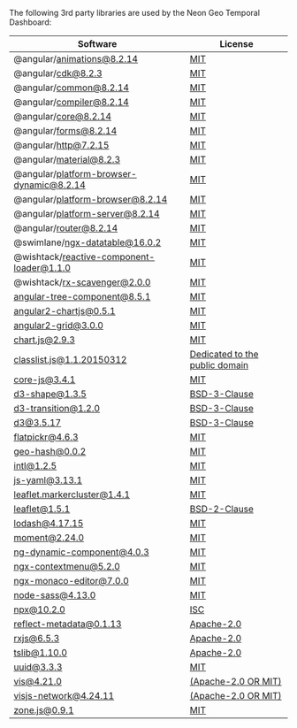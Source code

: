 The following 3rd party libraries are used by the Neon Geo Temporal Dashboard:

| Software  | License |
| ---  | --- |
| @angular/animations@8.2.14 | [MIT](https://github.com/angular/angular) |
| @angular/cdk@8.2.3 | [MIT](https://github.com/angular/components/raw/master/LICENSE) |
| @angular/common@8.2.14 | [MIT](https://github.com/angular/angular) |
| @angular/compiler@8.2.14 | [MIT](https://github.com/angular/angular) |
| @angular/core@8.2.14 | [MIT](https://github.com/angular/angular) |
| @angular/forms@8.2.14 | [MIT](https://github.com/angular/angular) |
| @angular/http@7.2.15 | [MIT](https://github.com/angular/angular) |
| @angular/material@8.2.3 | [MIT](https://github.com/angular/components/raw/master/LICENSE) |
| @angular/platform-browser-dynamic@8.2.14 | [MIT](https://github.com/angular/angular) |
| @angular/platform-browser@8.2.14 | [MIT](https://github.com/angular/angular) |
| @angular/platform-server@8.2.14 | [MIT](https://github.com/angular/angular) |
| @angular/router@8.2.14 | [MIT](https://github.com/angular/angular) |
| @swimlane/ngx-datatable@16.0.2 | [MIT](https://github.com/swimlane/ngx-datatable/raw/master/LICENSE) |
| @wishtack/reactive-component-loader@1.1.0 | [MIT](https://github.com/wishtack/wishtack-steroids/raw/master/LICENSE) |
| @wishtack/rx-scavenger@2.0.0 | [MIT](https://github.com/wishtack/wishtack-steroids/raw/master/LICENSE) |
| angular-tree-component@8.5.1 | [MIT](https://github.com/500tech/angular-tree-component/raw/master/LICENSE) |
| angular2-chartjs@0.5.1 | [MIT](https://github.com/emn178/angular2-chartjs/raw/master/LICENSE.txt) |
| angular2-grid@3.0.0 | [MIT](https://github.com/BTMorton/angular2-grid/raw/master/LICENSE) |
| chart.js@2.9.3 | [MIT](https://github.com/chartjs/Chart.js/raw/master/LICENSE.md) |
| classlist.js@1.1.20150312 | [Dedicated to the public domain](https://github.com/eligrey/classList.js/raw/master/LICENSE.md) |
| core-js@3.4.1 | [MIT](https://github.com/zloirock/core-js/raw/master/LICENSE) |
| d3-shape@1.3.5 | [BSD-3-Clause](https://github.com/d3/d3-shape/raw/master/LICENSE) |
| d3-transition@1.2.0 | [BSD-3-Clause](https://github.com/d3/d3-transition/raw/master/LICENSE) |
| d3@3.5.17 | [BSD-3-Clause](https://github.com/mbostock/d3/raw/master/LICENSE) |
| flatpickr@4.6.3 | [MIT](https://github.com/chmln/flatpickr/raw/master/LICENSE.md) |
| geo-hash@0.0.2 | [MIT](https://github.com/Wayla/geo-hash) |
| intl@1.2.5 | [MIT](https://github.com/andyearnshaw/Intl.js/raw/master/LICENSE.txt) |
| js-yaml@3.13.1 | [MIT](https://github.com/nodeca/js-yaml/raw/master/LICENSE) |
| leaflet.markercluster@1.4.1 | [MIT](https://github.com/Leaflet/Leaflet.markercluster/raw/master/MIT-LICENCE.txt) |
| leaflet@1.5.1 | [BSD-2-Clause](https://github.com/Leaflet/Leaflet/raw/master/LICENSE) |
| lodash@4.17.15 | [MIT](https://github.com/lodash/lodash/raw/master/LICENSE) |
| moment@2.24.0 | [MIT](https://github.com/moment/moment/raw/master/LICENSE) |
| ng-dynamic-component@4.0.3 | [MIT](https://github.com/gund/ng-dynamic-component/raw/master/LICENSE) |
| ngx-contextmenu@5.2.0 | [MIT](https://github.com/isaacplmann/ngx-contextmenu/raw/master/LICENSE) |
| ngx-monaco-editor@7.0.0 | [MIT](https://github.com/atularen/ngx-monaco-editor) |
| node-sass@4.13.0 | [MIT](https://github.com/sass/node-sass/raw/master/LICENSE) |
| npx@10.2.0 | [ISC](https://github.com/zkat/npx/raw/master/LICENSE.md) |
| reflect-metadata@0.1.13 | [Apache-2.0](https://github.com/rbuckton/reflect-metadata/raw/master/LICENSE) |
| rxjs@6.5.3 | [Apache-2.0](https://github.com/reactivex/rxjs/raw/master/LICENSE.txt) |
| tslib@1.10.0 | [Apache-2.0](https://github.com/Microsoft/tslib/raw/master/LICENSE.txt) |
| uuid@3.3.3 | [MIT](https://github.com/kelektiv/node-uuid/raw/master/LICENSE.md) |
| vis@4.21.0 | [(Apache-2.0 OR MIT)](https://github.com/almende/vis/raw/master/LICENSE-APACHE-2.0) |
| visjs-network@4.24.11 | [(Apache-2.0 OR MIT)](https://github.com/visjs-community/visjs-network/raw/master/LICENSE-APACHE-2.0) |
| zone.js@0.9.1 | [MIT](https://github.com/angular/zone.js/raw/master/LICENSE) |
